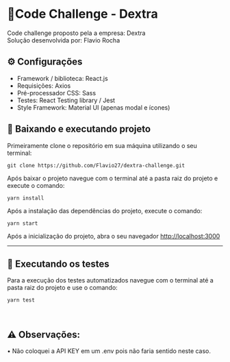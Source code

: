 # 📝Code Challenge - Dextra
Code challenge proposto pela a empresa: Dextra
<br/>
Solução desenvolvida por: Flavio Rocha

##  ⚙  Configurações
- Framework / biblioteca: React.js
- Requisições: Axios
- Pré-processador CSS: Sass
- Testes: React Testing library / Jest
- Style Framework: Material UI (apenas modal e ícones)

## 🔌 Baixando e executando projeto 

 Primeiramente clone o repositório em sua máquina utilizando o seu terminal:
````
git clone https://github.com/Flavio27/dextra-challenge.git
````
Após baixar o projeto navegue com o terminal até a pasta raiz do projeto e execute o comando:
````
yarn install
````
Após a instalação das dependências do projeto, execute o comando:
````
yarn start
````

Após a inicialização do projeto, abra o seu navegador [http://localhost:3000](http://localhost:3000) 
<hr>

## 🔌 Executando os testes
Para a execução dos testes automatizados navegue com o terminal até a pasta raiz do projeto e use o comando:
````
yarn test
````

<br>

## ⚠ Observações:
• Não coloquei a API KEY em um .env pois não faria sentido neste caso.



